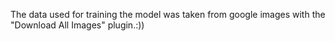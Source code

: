 The data used for training the model was taken from google images with the "Download All Images" plugin.:))
